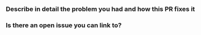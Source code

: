 <!-- Please answer these questions before submitting your PR. Thanks! -->

### Describe in detail the problem you had and how this PR fixes it

### Is there an open issue you can link to?

